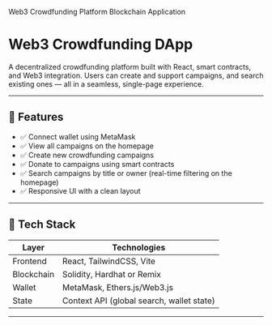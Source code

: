 Web3 Crowdfunding Platform Blockchain Application

# Web3 Crowdfunding DApp

A decentralized crowdfunding platform built with React, smart contracts, and Web3 integration. Users can create and support campaigns, and search existing ones — all in a seamless, single-page experience.

---

## 🚀 Features

- ✅ Connect wallet using MetaMask
- ✅ View all campaigns on the homepage
- ✅ Create new crowdfunding campaigns
- ✅ Donate to campaigns using smart contracts
- ✅ Search campaigns by title or owner (real-time filtering on the homepage)
- ✅ Responsive UI with a clean layout

---

## 🧠 Tech Stack

| Layer      | Technologies                                  |
|-----------|-----------------------------------------------|
| Frontend  | React, TailwindCSS, Vite                      |
| Blockchain| Solidity, Hardhat or Remix                    |
| Wallet    | MetaMask, Ethers.js/Web3.js                   |
| State     | Context API (global search, wallet state)     |

---
